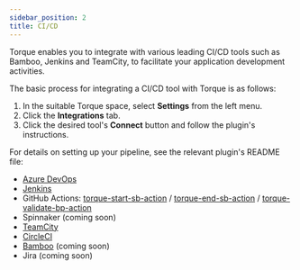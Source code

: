 ```yaml
---
sidebar_position: 2
title: CI/CD
---
```


Torque enables you to integrate with various leading CI/CD tools such as Bamboo, Jenkins and TeamCity, to facilitate your application development activities.

The basic process for integrating a CI/CD tool with Torque is as follows:

1. In the suitable Torque space, select **Settings** from the left menu.
2. Click the **Integrations** tab.
3. Click the desired tool's **Connect** button and follow the plugin's instructions. 

For details on setting up your pipeline, see the relevant plugin's README file:

* [Azure DevOps](https://marketplace.visualstudio.com/items?itemName=Quali.build-release-task-torque)
* [Jenkins](https://github.com/jenkinsci/sandbox-jenkins-plugin)
* GitHub Actions: [torque-start-sb-action](https://github.com/QualiTorque/torque-start-sb-action#readme) / [torque-end-sb-action](https://github.com/QualiTorque/torque-end-sb-action#readme) / [torque-validate-bp-action](https://github.com/QualiTorque/torque-validate-bp-action#readme)
* Spinnaker (coming soon)
* [TeamCity](https://plugins.jetbrains.com/plugin/18582-torque)
* [CircleCI](https://circleci.com/developer/orbs/orb/quali/torque)
* [Bamboo](https://github.com/QualiTorque/bamboo-torque-plugin) (coming soon)
* Jira (coming soon)
